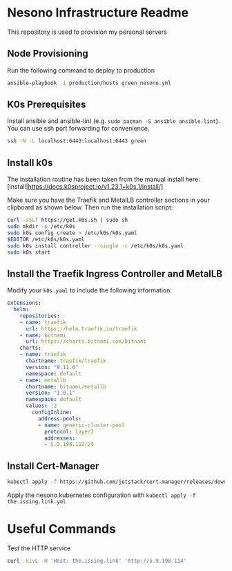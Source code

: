 # Nesono Infrastructure Readme

This repository is used to provision my personal servers

## Node Provisioning

Run the following command to deploy to production

```bash
ansible-playbook -i production/hosts green_nesono.yml
```


## K0s Prerequisites

Install ansible and ansible-lint (e.g. `sudo pacman -S ansible ansible-lint`).
You can use ssh port forwarding for convenience.
```bash
ssh -N -L localhost:6443:localhost:6443 green
```

## Install k0s

The installation routine has been taken from the manual install here:
[install|https://docs.k0sproject.io/v1.23.1+k0s.1/install/]

Make sure you have the Traefik and MetalLB controller sections in your clipboard as shown below.
Then run the installation script:

```bash
curl -sSLf https://get.k0s.sh | sudo sh
sudo mkdir -p /etc/k0s
sudo k0s config create > /etc/k0s/k0s.yaml
$EDITOR /etc/k0s/k0s.yaml
sudo k0s install controller --single -c /etc/k0s/k0s.yaml
sudo k0s start
```

## Install the Traefik Ingress Controller and MetalLB

Modify your `k0s.yaml` to include the following information:
```yaml
extensions:
  helm:
    repositories:
    - name: traefik
      url: https://helm.traefik.io/traefik
    - name: bitnami
      url: https://charts.bitnami.com/bitnami
    charts:
    - name: traefik
      chartname: traefik/traefik
      version: "9.11.0"
      namespace: default
    - name: metallb
      chartname: bitnami/metallb
      version: "1.0.1"
      namespace: default
      values: |2
        configInline:
          address-pools:
          - name: generic-cluster-pool
            protocol: layer2
            addresses:
            - 5.9.198.112/29
```

## Install Cert-Manager

```bash
kubectl apply -f https://github.com/jetstack/cert-manager/releases/download/v1.6.1/cert-manager.yaml
```

Apply the nesono kubernetes configuration with `kubectl apply -f the.issing.link.yml`

# Useful Commands

Test the HTTP service
```bash
curl -kivL -H 'Host: the.issing.link' 'http://5.9.198.114'
```
